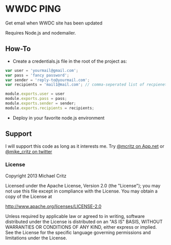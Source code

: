# WWDC PING

Get email when WWDC site has been updated

Requires Node.js and nodemailer.

## How-To

* Create a credentials.js file in the root of the project as:

```javascript
var	user = 'yourmail@gmail.com';
var	pass = 'fancy password';
var sender = 'reply-to@yourmail.com';
var recipients = 'mail1@mail.com'; // comma-seperated list of recpienets

module.exports.user = user
module.exports.pass = pass;
module.exports.sender = sender;
module.exports.recipients = recipients;
```

* Deploy in your favorite node.js environment

## Support
I will support this code as long as it interests me. Try [@mcritz on App.net](https://alpha.app.net/mcritz) or [@mike_critz on twitter](https://twitter.com/mike_critz)

### License

Copyright 2013 Michael Critz

Licensed under the Apache License, Version 2.0 (the "License");
you may not use this file except in compliance with the License.
You may obtain a copy of the License at

   http://www.apache.org/licenses/LICENSE-2.0

Unless required by applicable law or agreed to in writing, software
distributed under the License is distributed on an "AS IS" BASIS,
WITHOUT WARRANTIES OR CONDITIONS OF ANY KIND, either express or implied.
See the License for the specific language governing permissions and
limitations under the License.
